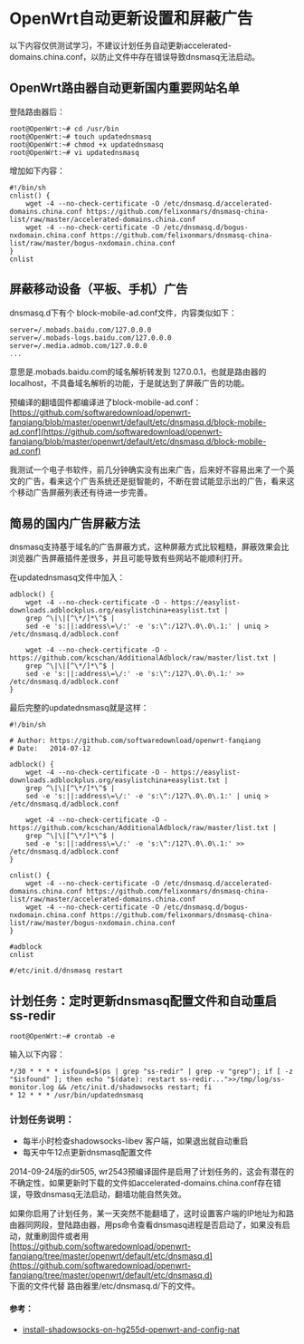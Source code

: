 # OpenWrt自动更新设置和屏蔽广告

以下内容仅供测试学习，不建议计划任务自动更新accelerated-domains.china.conf，以防止文件中存在错误导致dnsmasq无法启动。

## OpenWrt路由器自动更新国内重要网站名单
登陆路由器后：

	root@OpenWrt:~# cd /usr/bin
	root@OpenWrt:~# touch updatednsmasq
	root@OpenWrt:~# chmod +x updatednsmasq
	root@OpenWrt:~# vi updatednsmasq
	
增加如下内容：

	#!/bin/sh                                                                                                                                                               
	cnlist() {
		wget -4 --no-check-certificate -O /etc/dnsmasq.d/accelerated-domains.china.conf https://github.com/felixonmars/dnsmasq-china-list/raw/master/accelerated-domains.china.conf
		wget -4 --no-check-certificate -O /etc/dnsmasq.d/bogus-nxdomain.china.conf https://github.com/felixonmars/dnsmasq-china-list/raw/master/bogus-nxdomain.china.conf
	}		
	cnlist
	
## 屏蔽移动设备（平板、手机）广告	

dnsmasq.d下有个 block-mobile-ad.conf文件，内容类似如下：

	server=/.mobads.baidu.com/127.0.0.0
	server=/.mobads-logs.baidu.com/127.0.0.0
	server=/.media.admob.com/127.0.0.0
	...
	
意思是.mobads.baidu.com的域名解析转发到 127.0.0.1，也就是路由器的localhost，不具备域名解析的功能，于是就达到了屏蔽广告的功能。

预编译的翻墙固件都编译进了block-mobile-ad.conf：  
[https://github.com/softwaredownload/openwrt-fanqiang/blob/master/openwrt/default/etc/dnsmasq.d/block-mobile-ad.conf](https://github.com/softwaredownload/openwrt-fanqiang/blob/master/openwrt/default/etc/dnsmasq.d/block-mobile-ad.conf)

我测试一个电子书软件，前几分钟确实没有出来广告，后来好不容易出来了一个英文的广告，看来这个广告系统还是挺智能的，不断在尝试能显示出的广告，看来这个移动广告屏蔽列表还有待进一步完善。


## 简易的国内广告屏蔽方法

dnsmasq支持基于域名的广告屏蔽方式，这种屏蔽方式比较粗糙，屏蔽效果会比浏览器广告屏蔽插件差很多，并且可能导致有些网站不能顺利打开。

在updatednsmasq文件中加入：

	adblock() {
		wget -4 --no-check-certificate -O - https://easylist-downloads.adblockplus.org/easylistchina+easylist.txt |
		grep ^\|\|[^\*/]*\^$ |
		sed -e 's:||:address\=\/:' -e 's:\^:/127\.0\.0\.1:' | uniq > /etc/dnsmasq.d/adblock.conf
	
		wget -4 --no-check-certificate -O - https://github.com/kcschan/AdditionalAdblock/raw/master/list.txt |
		grep ^\|\|[^\*/]*\^$ |
		sed -e 's:||:address\=\/:' -e 's:\^:/127\.0\.0\.1:' >> /etc/dnsmasq.d/adblock.conf
	}

最后完整的updatednsmasq就是这样：

	#!/bin/sh
	
	# Author: https://github.com/softwaredownload/openwrt-fanqiang
	# Date:   2014-07-12
	
	adblock() {
		wget -4 --no-check-certificate -O - https://easylist-downloads.adblockplus.org/easylistchina+easylist.txt |
		grep ^\|\|[^\*/]*\^$ |
		sed -e 's:||:address\=\/:' -e 's:\^:/127\.0\.0\.1:' | uniq > /etc/dnsmasq.d/adblock.conf
	
		wget -4 --no-check-certificate -O - https://github.com/kcschan/AdditionalAdblock/raw/master/list.txt |
		grep ^\|\|[^\*/]*\^$ |
		sed -e 's:||:address\=\/:' -e 's:\^:/127\.0\.0\.1:' >> /etc/dnsmasq.d/adblock.conf
	}
	
	cnlist() {
		wget -4 --no-check-certificate -O /etc/dnsmasq.d/accelerated-domains.china.conf https://github.com/felixonmars/dnsmasq-china-list/raw/master/accelerated-domains.china.conf
		wget -4 --no-check-certificate -O /etc/dnsmasq.d/bogus-nxdomain.china.conf https://github.com/felixonmars/dnsmasq-china-list/raw/master/bogus-nxdomain.china.conf
	}
	
	#adblock
	cnlist

	#/etc/init.d/dnsmasq restart


## 计划任务：定时更新dnsmasq配置文件和自动重启 ss-redir

	root@OpenWrt:~# crontab -e
	
输入以下内容：

	*/30 * * * * isfound=$(ps | grep "ss-redir" | grep -v "grep"); if [ -z "$isfound" ]; then echo "$(date): restart ss-redir...">>/tmp/log/ss-monitor.log && /etc/init.d/shadowsocks restart; fi
	* 12 * * * /usr/bin/updatednsmasq


### 计划任务说明：
- 每半小时检查shadowsocks-libev 客户端，如果退出就自动重启
- 每天中午12点更新dnsmasq配置文件


2014-09-24版的dir505, wr2543预编译固件是启用了计划任务的，这会有潜在的不确定性，如果更新时下载的文件如accelerated-domains.china.conf存在错误，导致dnsmasq无法启动，翻墙功能自然失效。

如果你启用了计划任务，某一天突然不能翻墙了，这时设置客户端的IP地址为和路由器同网段，登陆路由器，用ps命令查看dnsmasq进程是否启动了，如果没有启动，就重刷固件或者用  
[https://github.com/softwaredownload/openwrt-fanqiang/tree/master/openwrt/default/etc/dnsmasq.d](https://github.com/softwaredownload/openwrt-fanqiang/tree/master/openwrt/default/etc/dnsmasq.d)  
下面的文件代替 路由器里/etc/dnsmasq.d/下的文件。


#### 参考：
- [install-shadowsocks-on-hg255d-openwrt-and-config-nat](http://www.shuyz.com/install-shadowsocks-on-hg255d-openwrt-and-config-nat.html)
